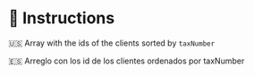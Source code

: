 # 📝 Instructions

🇺🇸 Array with the ids of the clients sorted by `taxNumber`

🇪🇸 Arreglo con los id de los clientes ordenados por taxNumber